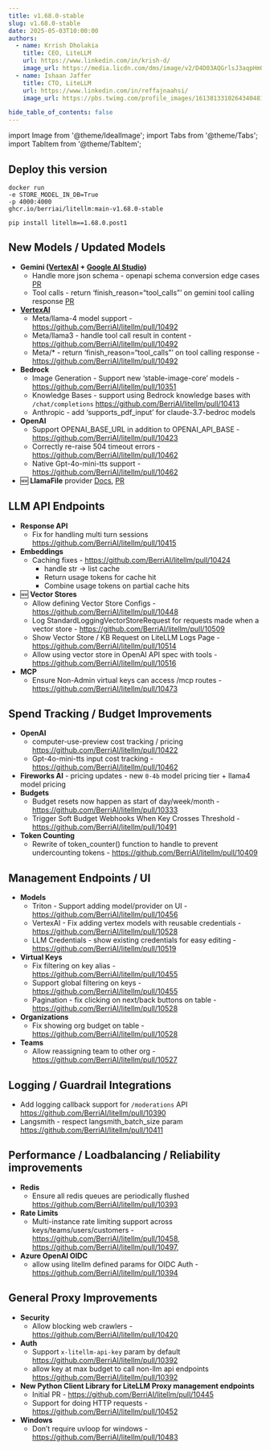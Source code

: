 ```yaml
---
title: v1.68.0-stable
slug: v1.68.0-stable
date: 2025-05-03T10:00:00
authors:
  - name: Krrish Dholakia
    title: CEO, LiteLLM
    url: https://www.linkedin.com/in/krish-d/
    image_url: https://media.licdn.com/dms/image/v2/D4D03AQGrlsJ3aqpHmQ/profile-displayphoto-shrink_400_400/B4DZSAzgP7HYAg-/0/1737327772964?e=1749686400&v=beta&t=Hkl3U8Ps0VtvNxX0BNNq24b4dtX5wQaPFp6oiKCIHD8
  - name: Ishaan Jaffer
    title: CTO, LiteLLM
    url: https://www.linkedin.com/in/reffajnaahsi/
    image_url: https://pbs.twimg.com/profile_images/1613813310264340481/lz54oEiB_400x400.jpg

hide_table_of_contents: false
---
```

import Image from '@theme/IdealImage';
import Tabs from '@theme/Tabs';
import TabItem from '@theme/TabItem';



## Deploy this version

<Tabs>
<TabItem value="docker" label="Docker">

``` showLineNumbers title="docker run litellm"
docker run
-e STORE_MODEL_IN_DB=True
-p 4000:4000
ghcr.io/berriai/litellm:main-v1.68.0-stable
```
</TabItem>

<TabItem value="pip" label="Pip">

``` showLineNumbers title="pip install litellm"
pip install litellm==1.68.0.post1
```
</TabItem>
</Tabs>

## New Models / Updated Models
- **Gemini ([VertexAI](https://docs.litellm.ai/docs/providers/vertex#usage-with-litellm-proxy-server) + [Google AI Studio](https://docs.litellm.ai/docs/providers/gemini))**
    - Handle more json schema - openapi schema conversion edge cases [PR](https://github.com/BerriAI/litellm/pull/10351)
    - Tool calls - return ‘finish_reason=“tool_calls”’ on gemini tool calling response [PR](https://github.com/BerriAI/litellm/pull/10485)
- **[VertexAI](../../docs/providers/vertex#metallama-api)**
    - Meta/llama-4 model support - https://github.com/BerriAI/litellm/pull/10492
    - Meta/llama3 - handle tool call result in content - https://github.com/BerriAI/litellm/pull/10492
    - Meta/* - return ‘finish_reason=“tool_calls”’ on tool calling response - https://github.com/BerriAI/litellm/pull/10492
- **Bedrock**
    - Image Generation - Support new ‘stable-image-core’ models - https://github.com/BerriAI/litellm/pull/10351
    - Knowledge Bases - support using Bedrock knowledge bases with `/chat/completions` https://github.com/BerriAI/litellm/pull/10413
    - Anthropic - add ‘supports_pdf_input’ for claude-3.7-bedroc models 
- **OpenAI**
    - Support OPENAI_BASE_URL in addition to OPENAI_API_BASE - https://github.com/BerriAI/litellm/pull/10423
    - Correctly re-raise 504 timeout errors - https://github.com/BerriAI/litellm/pull/10462
    - Native Gpt-4o-mini-tts support - https://github.com/BerriAI/litellm/pull/10462
- 🆕 **LlamaFile** provider [Docs](../../docs/providers/llamafile), [PR](https://github.com/BerriAI/litellm/pull/10482)



## LLM API Endpoints
- **Response API** 
    - Fix for handling multi turn sessions https://github.com/BerriAI/litellm/pull/10415
- **Embeddings**
    - Caching fixes - https://github.com/BerriAI/litellm/pull/10424
        - handle str -> list cache
        - Return usage tokens for cache hit 
        - Combine usage tokens on partial cache hits 
- 🆕 **Vector Stores**
    - Allow defining Vector Store Configs - https://github.com/BerriAI/litellm/pull/10448
    - Log StandardLoggingVectorStoreRequest for requests made when a vector store - https://github.com/BerriAI/litellm/pull/10509
    - Show Vector Store / KB Request on LiteLLM Logs Page  - https://github.com/BerriAI/litellm/pull/10514
    - Allow using vector store in OpenAI API spec with tools - https://github.com/BerriAI/litellm/pull/10516
- **MCP**
    - Ensure Non-Admin virtual keys can access /mcp routes - https://github.com/BerriAI/litellm/pull/10473



## Spend Tracking / Budget Improvements
- **OpenAI**
    - computer-use-preview cost tracking / pricing https://github.com/BerriAI/litellm/pull/10422
    - Gpt-4o-mini-tts input cost tracking - https://github.com/BerriAI/litellm/pull/10462
- **Fireworks AI** - pricing updates - new `0-4b` model pricing tier + llama4 model pricing
- **Budgets**
    - Budget resets now happen as start of day/week/month - https://github.com/BerriAI/litellm/pull/10333
    - Trigger Soft Budget Webhooks When Key Crosses Threshold - https://github.com/BerriAI/litellm/pull/10491
- **Token Counting**
    - Rewrite of token_counter() function to handle to prevent undercounting tokens - https://github.com/BerriAI/litellm/pull/10409


## Management Endpoints / UI
- **Models**
    - Triton - Support adding model/provider on UI - https://github.com/BerriAI/litellm/pull/10456
    - VertexAI - Fix adding vertex models with reusable credentials - https://github.com/BerriAI/litellm/pull/10528
    - LLM Credentials - show existing credentials for easy editing - https://github.com/BerriAI/litellm/pull/10519
- **Virtual Keys**
    - Fix filtering on key alias - https://github.com/BerriAI/litellm/pull/10455
    - Support global filtering on keys - https://github.com/BerriAI/litellm/pull/10455
    - Pagination - fix clicking on next/back buttons on table - https://github.com/BerriAI/litellm/pull/10528
- **Organizations**
    - Fix showing org budget on table - https://github.com/BerriAI/litellm/pull/10528
- **Teams**
    - Allow reassigning team to other org - https://github.com/BerriAI/litellm/pull/10527


## Logging / Guardrail Integrations
- Add logging callback support for `/moderations` API https://github.com/BerriAI/litellm/pull/10390
- Langsmith - respect langsmith_batch_size param https://github.com/BerriAI/litellm/pull/10411

## Performance / Loadbalancing / Reliability improvements
- **Redis**
    - Ensure all redis queues are periodically flushed https://github.com/BerriAI/litellm/pull/10393
- **Rate Limits**
    - Multi-instance rate limiting support across keys/teams/users/customers - https://github.com/BerriAI/litellm/pull/10458, https://github.com/BerriAI/litellm/pull/10497, 
- **Azure OpenAI OIDC**
    - allow using litellm defined params for OIDC Auth - https://github.com/BerriAI/litellm/pull/10394


## General Proxy Improvements
- **Security**
    - Allow blocking web crawlers - https://github.com/BerriAI/litellm/pull/10420
- **Auth**
    - Support `x-litellm-api-key` param by default https://github.com/BerriAI/litellm/pull/10392
    - allow key at max budget to call non-llm api endpoints https://github.com/BerriAI/litellm/pull/10392
- **New Python Client Library for LiteLLM Proxy management endpoints**
    - Initial PR - https://github.com/BerriAI/litellm/pull/10445
    - Support for doing HTTP requests - https://github.com/BerriAI/litellm/pull/10452
- **Windows**
    - Don’t require uvloop for windows - https://github.com/BerriAI/litellm/pull/10483
